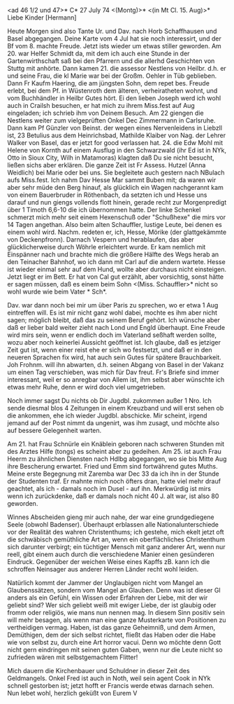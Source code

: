 <ad 46 1/2 und 47>* C<alw>* 27 July 74 <(Montg)>*
 <(in Mt Cl. 15. Aug)>*
Liebe Kinder [Hermann]

Heute Morgen sind also Tante Ur. und Dav. nach Horb Schaffhausen und Basel abgegangen. Deine Karte vom 4 Jul hat sie noch interessirt, und der Bf vom 8. machte Freude. Jetzt ists wieder um etwas stiller geworden. 
Am 20. war Helfer Schmidt da, mit dem ich auch eine Stunde in der Gartenwirthschaft saß bei den Pfarrern und die allerhd Geschichten von Stuttg mit anhörte. Dann kamen 21. die assessor Nestlens von Heilbr. d.h. er und seine Frau, die kl Marie war bei der Großm. Oehler in Tüb geblieben. Dann Fr Kaufm Haering, die am jüngsten Sohn, dem repet bes. Freude erlebt, bei dem Pf. in Wüstenroth dem älteren, verheiratheten wohnt, und vom Buchhändler in Heilbr Gutes hört. Ei den lieben Joseph werd ich wohl auch in Crailsh besuchen, er hat mich zu ihrem Miss.fest auf Aug eingeladen; ich schrieb ihm von Deinem Besuch. Am 22 giengen die Nestlens weiter zum vielgeprüften Onkel Dec Zimmermann in Carlsruhe. Dann kam Pf Günzler von Beinst. der wegen eines Nervenleidens in Liebzll ist, 23 Betulius aus dem Heinrichsbad, Mathilde Klaiber von Nag. der Lehrer Walker von Basel, das er jetzt for good verlassen hat. 24. die Edw Mohl mit Helene von Kornth auf einem Ausflug in den Schwarzwald (ihr Ed ist in NYk, Otto in Sioux City, Wilh in Matamoras) klagten daß Du sie nicht besucht, ließen sichs aber erklären. Die ganze Zeit ist Fr Assess. Hutzel (Anna Weidlich) bei Marie oder bei uns. Sie begleitete auch gestern nach NBulach aufs Miss.fest. Ich nahm Dav Hesse Mar sammt Buben mit; da waren wir aber sehr müde den Berg hinauf, als glücklich ein Wagen nachgerannt kam von einem Bauerbruder in Röthenbach, da setzten ich und Hesse uns darauf und nun giengs vollends flott hinein, gerade recht zur Morgenpredigt über 1 Timoth 6,6-10 die ich übernommen hatte. Der linke Schenkel schmerzt mich mehr seit einem Hexenschuß oder "Schußhexe" die mirs vor 14 Tagen angethan. Also beim alten Schauffler, lustige Leute, bei denen es einem wohl wird. Nachm. redeten er, ich, Hesse, Mörike (der glattgekämmte von Deckenpfronn). Darnach Vespern und herablaufen, das aber glücklicherweise durch Wöhrle erleichtert wurde. Er kam nemlich mit Einspänner nach und brachte mich die größere Hälfte des Wegs herab an den Teinacher Bahnhof, wo ich dann mit Carl auf die andern wartete. Hesse ist wieder einmal sehr auf dem Hund, wollte aber durchaus nicht einsteigen. Jetzt liegt er im Bett. Er hat von Cal gut erzählt, aber vorsichtig, sonst hätte er sagen müssen, daß es einem beim Sohn <(Miss. Schauffler>* nicht so wohl wurde wie beim Vater <Dekan>* Sch<auffler>*.

Dav. war dann noch bei mir um über Paris zu sprechen, wo er etwa 1 Aug eintreffen will. Es ist mir nicht ganz wohl dabei, mochte es ihm aber nicht sagen; möglich bleibt, daß das zu seinem Beruf gehört. Ich wünsche aber daß er lieber bald weiter zieht nach Lond und Engld überhaupt. Eine Freude wird mirs sein, wenn er endlich doch im Vaterland seßhaft werden sollte, wozu aber noch keinerlei Aussicht geöffnet ist. Ich glaube, daß es jetziger Zeit gut ist, wenn einer reist ehe er sich wo festsetzt, und daß er in den neueren Sprachen fix wird, hat auch sein Gutes für spätere Brauchbarkeit. Joh Frohnm. will ihn abwarten, d.h. seinen Abgang von Basel in der Vakanz um einen Tag verschieben, was mich für Dav freut. Fr's Briefe sind immer interessant, weil er so anregbar von Allem ist, ihm selbst aber wünschte ich etwas mehr Ruhe, denn er wird doch viel umgetrieben.

Noch immer sagst Du nichts ob Dir Jugdbl. zukommen außer 1 Nro. Ich sende diesmal blos 4 Zeitungen in einem Kreuzband und will erst sehen ob die ankommen, ehe ich wieder Jugdbl. abschicke. Mir scheint, irgend jemand auf der Post nimmt da ungenirt, was ihm zusagt, und möchte also auf bessere Gelegenheit warten.

Am 21. hat Frau Schnürle ein Knäblein geboren nach schweren Stunden mit des Arztes Hilfe (tongs) es scheint aber zu gedeihen. Am 25. ist auch Frau Heerm zu ähnlichen Diensten nach Hdlbg abgegangen, wo sie bis Mitte Aug ihre Bescherung erwartet. Fried und Emm sind fortwährend gutes Muths. 
Meine erste Begegnung mit Zaremba war Dec 33 da ich ihn in der Stunde der Studenten traf. Er mahnte mich noch öfters dran, hatte viel mehr drauf geachtet, als ich - damals noch im Dusel - auf ihn. Merkwürdig ist mirs wenn ich zurückdenke, daß er damals noch nicht 40 J. alt war, ist also 80 geworden.

Winnes Abscheiden gieng mir auch nahe, der war eine grundgediegene Seele (obwohl Badenser). Überhaupt erblassen alle Nationalunterschiede vor der Realität des wahren Christenthums; ich gestehe, mich ekelt jetzt oft die schwäbisch gemüthliche Art an, wenn ein oberflächliches Christenthum sich darunter verbirgt; ein tüchtiger Mensch mit ganz anderer Art, wenn nur reell, gibt einem auch durch die verschiedene Manier einen gesünderen Eindruck. Gegenüber der weichen Weise eines Kapffs zB. kann ich die schroffen Neinsager aus anderer Herren Länder recht wohl leiden.

Natürlich kommt der Jammer der Unglaubigen nicht vom Mangel an Glaubenssätzen, sondern vom Mangel an Glauben. Denn was ist dieser Gl anders als ein Gefühl, ein Wissen oder Erfahren der Liebe, mit der wir geliebt sind? Wer sich geliebt weiß mit ewiger Liebe, der ist glaubig oder fromm oder religiös, wie mans nun nennen mag. In diesem Sinn positiv sein will mehr besagen, als wenn man eine ganze Musterkarte von Positionen zu vertheidigen vermag. Haben, ist das ganze Geheimniß, und dem Armen, Demüthigen, dem der sich selbst richtet, fließt das Haben oder die Habe wie von selbst zu, durch eine Art horror vacui. Denn wo möchte denn Gott nicht gern eindringen mit seinen guten Gaben, wenn nur die Leute nicht so zufrieden wären mit selbstgemachtem Flitter!

Mich dauern die Kirchenbauer und Schuldner in dieser Zeit des Geldmangels. Onkel Fred ist auch in Noth, weil sein agent Cook in NYk schnell gestorben ist; jetzt hofft er Francis werde etwas darnach sehen. Nun lebet wohl, herzlich geküßt von
 Eurem V

